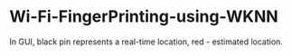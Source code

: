 # Wi-Fi-FingerPrinting-using-WKNN

In GUI, black pin represents a real-time location, red - estimated location.
